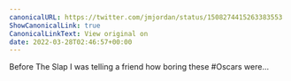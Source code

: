 ```yaml
---
canonicalURL: https://twitter.com/jmjordan/status/1508274415263383553
ShowCanonicalLink: true
CanonicalLinkText: View original on
date: 2022-03-28T02:46:57+00:00
---
```

Before The Slap I was telling a friend how boring these #Oscars were…